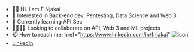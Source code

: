 - 👋🏿 Hi. I am F Njakai
- 👀 Interested in Back-end dev, Pentesting, Data Science and Web 3
- 🌱 Currently learning API Sec
- 🫱🏿‍🫲🏻 Looking to collaborate on API, Web 3 and ML projects
- 📫 How to reach me: <a>href="https://www.linkedin.com/in/fnjakai" <img alt="icon" src=""/></a>
- [LinkedIn](https://www.linkedin.com/in/fnjakai)

<!---
brk-a/brk-a is a ✨ special ✨ repository because its `README.md` (this file) appears on your GitHub profile.
You can click the Preview link to take a look at your changes.
--->
